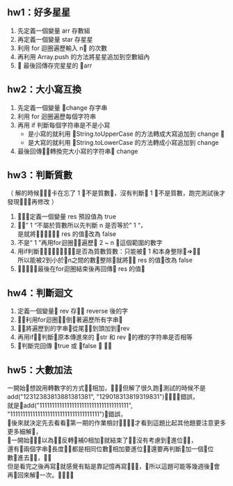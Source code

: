 ## hw1：好多星星

  1. 先定義一個變量 arr 存數組
  2. 再定義一個變量 star 存星星
  3. 利用 for 迴圈遍歷輸入 n 的次數
  4. 再利用 Array.push 的方法將星星追加到空數組內
  5.  最後回傳存完星星的 arr

## hw2：大小寫互換

  1. 先定義一個變量 change 存字串
  2. 利用 for 迴圈遍歷每個字符串
  3. 再用 if 判斷每個字符串是不是小寫
      - 是小寫的就利用 String.toUpperCase 的方法轉成大寫追加到 change 
      - 是大寫的就利用 String.toLowerCase 的方法轉成小寫追加到 change
  4. 最後回傳轉換完大小寫的字符串 change

## hw3：判斷質數

（ 解的時候卡在忘了 1 不是質數，沒有判斷 1 不是質數，跑完測試後才發現再修改 ）

  1. 定義一個變量 res 預設值為 true
  2. ” 1 “不屬於質數所以先判斷 n 是否等於” 1 “，  
  是就將 res 的值改為 false
  3. 不是“ 1 ”再用for迴圈遍歷 2 ~ n 這個範圍的數字
  4. 用if判斷是否為質數質數：只能被 1 和本身整除=>  
  所以能被2到小於n之間的數整除就將 res 的值改為 false
  5. 最後在for迴圈結束後再回傳 res 的值

## hw4：判斷迴文

  1. 定義一個變量 rev 存 reverse 後的字
  2. 利用for迴圈倒著遍歷所有字串
  3. 將遍歷到的字串從尾到頭加到rev
  4. 再用if判斷原本傳進來的 str 和 rev 的裡的字符串是否相等
  5. 判斷完回傳 true 或 false  

## hw5：大數加法

 一開始想說用轉數字的方式相加，但解了很久跑測試的時候不是  
 add("12312383813881381381", "129018313819319831")錯誤，  
 就是add("111111111111111111111111111111111111",  
 "111111111111111111111111111111111111")錯誤，  
 後來就決定先去看看第一期的作業檢討才看到這題比起其他題要注意更多更多細解，  
一開始以為反轉補0相加就結束了沒有考慮到進位，  
還有兩個字串長度都是相同位數相加要進位還要再判斷加一個位數進去，  
但是看完之後再寫就感覺有點是靠記憶再寫，所以這題可能等幾週後會再回來解一次。